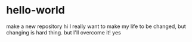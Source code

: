 # hello-world
make a new repository
hi I really want to make my life to be changed, but changing is hard thing.
but I'll overcome it!
yes 
